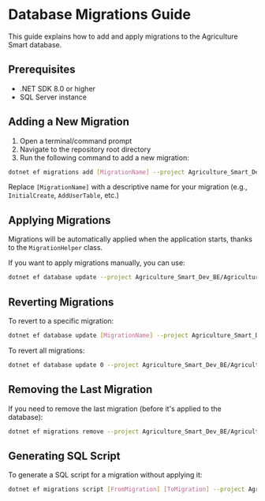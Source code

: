 # Database Migrations Guide

This guide explains how to add and apply migrations to the Agriculture Smart database.

## Prerequisites

- .NET SDK 8.0 or higher
- SQL Server instance

## Adding a New Migration

1. Open a terminal/command prompt
2. Navigate to the repository root directory
3. Run the following command to add a new migration:

```bash
dotnet ef migrations add [MigrationName] --project Agriculture_Smart_Dev_BE/AgricultureSmart.Repositories --startup-project Agriculture_Smart_Dev_BE/AgricultureSmart.API
```

Replace `[MigrationName]` with a descriptive name for your migration (e.g., `InitialCreate`, `AddUserTable`, etc.)

## Applying Migrations

Migrations will be automatically applied when the application starts, thanks to the `MigrationHelper` class.

If you want to apply migrations manually, you can use:

```bash
dotnet ef database update --project Agriculture_Smart_Dev_BE/AgricultureSmart.Repositories --startup-project Agriculture_Smart_Dev_BE/AgricultureSmart.API
```

## Reverting Migrations

To revert to a specific migration:

```bash
dotnet ef database update [MigrationName] --project Agriculture_Smart_Dev_BE/AgricultureSmart.Repositories --startup-project Agriculture_Smart_Dev_BE/AgricultureSmart.API
```

To revert all migrations:

```bash
dotnet ef database update 0 --project Agriculture_Smart_Dev_BE/AgricultureSmart.Repositories --startup-project Agriculture_Smart_Dev_BE/AgricultureSmart.API
```

## Removing the Last Migration

If you need to remove the last migration (before it's applied to the database):

```bash
dotnet ef migrations remove --project Agriculture_Smart_Dev_BE/AgricultureSmart.Repositories --startup-project Agriculture_Smart_Dev_BE/AgricultureSmart.API
```

## Generating SQL Script

To generate a SQL script for a migration without applying it:

```bash
dotnet ef migrations script [FromMigration] [ToMigration] --project Agriculture_Smart_Dev_BE/AgricultureSmart.Repositories --startup-project Agriculture_Smart_Dev_BE/AgricultureSmart.API --output migration.sql
``` 